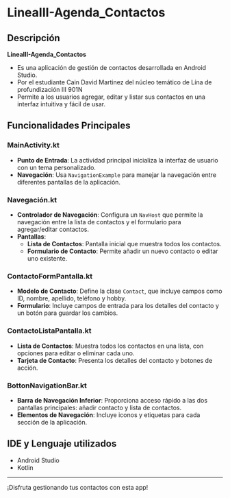 # LineaIII-Agenda_Contactos

## Descripción
**LineaIII-Agenda_Contactos**
- Es una aplicación de gestión de contactos desarrollada en Android Studio.
- Por el estudiante Cain David Martinez del núcleo temático de Lína de profundización III 901N
- Permite a los usuarios agregar, editar y listar sus contactos en una interfaz intuitiva y fácil de usar.

## Funcionalidades Principales

### MainActivity.kt
- **Punto de Entrada**: La actividad principal inicializa la interfaz de usuario con un tema personalizado.
- **Navegación**: Usa `NavigationExample` para manejar la navegación entre diferentes pantallas de la aplicación.

### Navegación.kt
- **Controlador de Navegación**: Configura un `NavHost` que permite la navegación entre la lista de contactos y el formulario para agregar/editar contactos.
- **Pantallas**:
    - **Lista de Contactos**: Pantalla inicial que muestra todos los contactos.
    - **Formulario de Contacto**: Permite añadir un nuevo contacto o editar uno existente.

### ContactoFormPantalla.kt
- **Modelo de Contacto**: Define la clase `Contact`, que incluye campos como ID, nombre, apellido, teléfono y hobby.
- **Formulario**: Incluye campos de entrada para los detalles del contacto y un botón para guardar los cambios.

### ContactoListaPantalla.kt
- **Lista de Contactos**: Muestra todos los contactos en una lista, con opciones para editar o eliminar cada uno.
- **Tarjeta de Contacto**: Presenta los detalles del contacto y botones de acción.

### BottonNavigationBar.kt
- **Barra de Navegación Inferior**: Proporciona acceso rápido a las dos pantallas principales: añadir contacto y lista de contactos.
- **Elementos de Navegación**: Incluye iconos y etiquetas para cada sección de la aplicación.

## IDE y Lenguaje utilizados
- Android Studio
- Kotlin

---

¡Disfruta gestionando tus contactos con esta app!